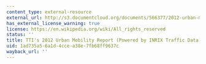 ```yaml
---
content_type: external-resource
external_url: http://s3.documentcloud.org/documents/566377/2012-urban-mobility-report.pdf
has_external_license_warning: true
license: https://en.wikipedia.org/wiki/All_rights_reserved
status: ''
title: TTI's 2012 Urban Mobility Report (Powered by INRIX Traffic Data) (PDF)
uid: 1ad735a5-6a1d-4cce-a38e-7fb68ff9637c
wayback_url: ''
---
```

